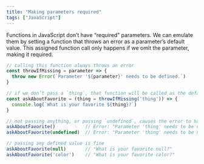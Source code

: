 ```yaml
---
title: "Making parameters required"
tags: ["JavaScript"]
---
```

Functions in JavaScript don’t have “required” parameters. We can emulate them by setting a function that throws an error as a parameter’s default value. This assigned function call only happens if we omit the parameter, making it required.

```js
// calling this function always throws an error
const throwIfMissing = parameter => {
  throw new Error(`Parameter '${parameter}' needs to be defined.`)
}

// if we don’t pass a `thing`, that function will be called as the default
const askAboutFavorite = (thing = throwIfMissing('thing')) => {
  console.log(`What is your favorite ${thing}?`)
}

// not passing anything, or passing `undefined`, causes the error to happen
askAboutFavorite()           // Error: "Parameter 'thing' needs to be defined."
askAboutFavorite(undefined)  // Error: "Parameter 'thing' needs to be defined."

// passing any defined value is fine
askAboutFavorite(null)       // "What is your favorite null?"
askAboutFavorite('color')    // "What is your favorite color?"
```
